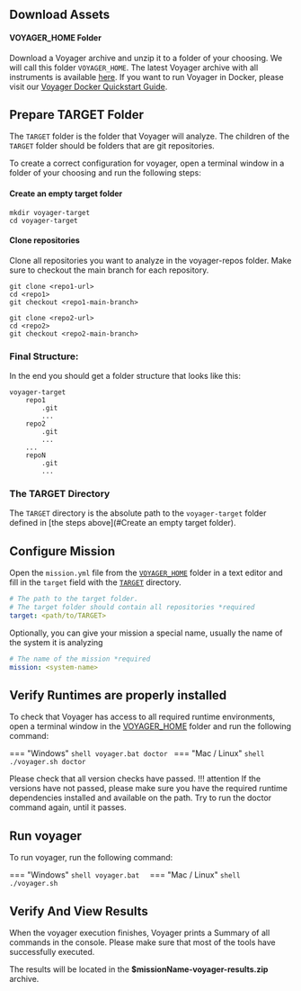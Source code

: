 ## Download Assets

#### VOYAGER_HOME Folder
Download a Voyager archive and unzip it to a folder of your choosing. We will call this folder `VOYAGER_HOME`. 
The latest Voyager archive with all instruments is available [here](https://github.com/dxworks/voyager/releases/download/v1.6.0/voyager-full.zip).
If you want to run Voyager in Docker, please visit our [Voyager Docker Quickstart Guide](docker-quickstart.md).

## Prepare TARGET Folder
The `TARGET` folder is the folder that Voyager will analyze. The children of the `TARGET` folder should be folders that are git repositories.

To create a correct configuration for voyager, open a terminal window in a folder of your choosing and run the following steps:

#### Create an empty target folder
```shell
mkdir voyager-target
cd voyager-target
```

#### Clone repositories
Clone all repositories you want to analyze in the voyager-repos folder. Make sure to checkout the main branch for each repository.
```shell
git clone <repo1-url>
cd <repo1>
git checkout <repo1-main-branch>

git clone <repo2-url>
cd <repo2>
git checkout <repo2-main-branch>
```

### Final Structure:
In the end you should get a folder structure that looks like this:
```text
voyager-target
    repo1
        .git
        ...
    repo2
        .git
        ...
    ...
    repoN
        .git
        ...
```

### The TARGET Directory
The `TARGET` directory is the absolute path to the `voyager-target` folder defined in [the steps above](#Create an empty target folder).

## Configure Mission
Open the `mission.yml` file from the [`VOYAGER_HOME`](#voyager_home-folder) folder in a text editor and fill in the `target` field with the [`TARGET`](#the-target-directory) directory.

```yaml
# The path to the target folder.
# The target folder should contain all repositories *required
target: <path/to/TARGET>
```

Optionally, you can give your mission a special name, usually the name of the system it is analyzing
```yaml
# The name of the mission *required
mission: <system-name>
```


## Verify Runtimes are properly installed
To check that Voyager has access to all required runtime environments, open a terminal window in the [VOYAGER_HOME](#voyager_home-folder) folder and run the following command:


=== "Windows"
    ```shell
    voyager.bat doctor
    ```
=== "Mac / Linux"
    ```shell
    ./voyager.sh doctor
    ```

Please check that all version checks have passed.
!!! attention
    If the versions have not passed, please make sure you have the required runtime dependencies installed and available on the path.
    Try to run the doctor command again, until it passes.

## Run voyager
To run voyager, run the following command:

=== "Windows"
    ```shell
    voyager.bat 
    ```
=== "Mac / Linux"
    ```shell
    ./voyager.sh 
    ```

## Verify And View Results
When the voyager execution finishes, Voyager prints a Summary of all commands in the console. Please make sure that most of the tools have successfully executed.

The results will be located in the **$missionName-voyager-results.zip** archive.

